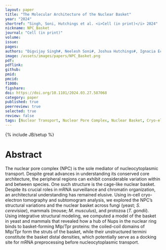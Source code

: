 ```yaml
---
layout: paper
title: "The Molecular Architecture of the Nuclear Basket"
year: "2024"
shortref: "Singh, Soni, Hutchings et al. <i>Cell (in print)</i> 2024"
nickname: NPC_Basket
journal: "Cell (in print)"
volume: 
issue: 
pages: 
authors: "Digvijay Singh#, Neelesh Soni#, Joshua Hutchings#, Ignacia Echeverria, Farhaz Shaikh, Madeleine Duquette, Sergey Suslov, Zhixun Li, Trevor van Eeuwen, Kelly Molloy, Yi Shi, Junjie Wang, Qiang Guo, Brian T. Chait, Javier Fernandez-Martinez, Michael P. Rout, Andrej Sali, Elizabeth Villa"
image: /assets/images/papers/NPC_Basket.png
pdf: 
pdflink: 
github: 
pmid: 
pmcid: 
f1000: 
figshare: 
doi: https://doi.org/10.1101/2024.03.27.587068
category: paper
published: true
peerreview: true
selected: true
review: false
tags: [Nuclear Transport, Nuclear Pore Complex, Nuclear Basket, Cryo-electron tomography, mRNA transport, nucleocytoplasmic transport, cryo-focused ion beam milling, Integrative Modeling, Chromatin Organization, Subtomogram Analysis]
---
```

{% include JB/setup %}

# Abstract 
The nuclear pore complex (NPC) is the sole mediator of nucleocytoplasmic transport. Despite great advances in understanding its conserved core architecture, the peripheral regions can exhibit considerable variation within and between species. One such structure is the cage-like nuclear basket. Despite its crucial roles in mRNA surveillance and chromatin organization, an architectural understanding has remained elusive. Using in-cell cryo-electron tomography and subtomogram analysis, we explored the NPC’s structural variations and the nuclear basket across fungi (yeast; *S. cerevisiae*), mammals (mouse; *M. musculus*), and protozoa (*T. gondii*). Using integrative structural modeling, we computed a model of the basket in yeast and mammals that revealed how a hub of Nups in the nuclear ring binds to basket-forming Mlp/Tpr proteins: the coiled-coil domains of Mlp/Tpr form the struts of the basket, while their unstructured termini constitute the basket distal densities, which potentially serve as a docking site for mRNA preprocessing before nucleocytoplasmic transport.
